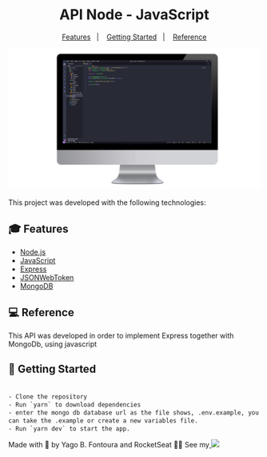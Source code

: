 <h1 align="center">API Node - JavaScript</h1>

<p align="center">
  <a href="#features">Features</a>&nbsp;&nbsp;&nbsp;|&nbsp;&nbsp;&nbsp;
  <a href="#getting-started">Getting Started</a>&nbsp;&nbsp;&nbsp;|&nbsp;&nbsp;&nbsp;
  <a href="#reference">Reference</a>
</p>
<img src=".github/API-Node_Picture.png"></img>


This project was developed with the following technologies:
## 🎓 Features
- [Node.js](https://nodejs.org/en/)
- [JavaScript](https://developer.mozilla.org/pt-BR/docs/Web/JavaScript)
- [Express](https://expressjs.com/pt-br/)
- [JSONWebToken](https://github.com/auth0/node-jsonwebtoken#readme)
- [MongoDB](https://www.mongodb.com/pt-br)

## 💻 Reference

This API was developed in order to implement Express together with MongoDb, using javascript

## 🚀 Getting Started
```

- Clone the repository
- Run `yarn` to download dependencies
- enter the mongo db database url as the file shows, .env.example, you can take the .example or create a new variables file.
- Run `yarn dev` to start the app.

````


Made with 💜 by Yago B. Fontoura and RocketSeat 👋🏼 See my<a href="https://www.linkedin.com/in/yago-fontoura/">
        <img src="https://img.shields.io/badge/linkedin-%230077B5.svg?&style=for-the-badge&logo=linkedin&logoColor=white&link=mailto:https://www.linkedin.com/in/yago-fontoura/">
    </a>


